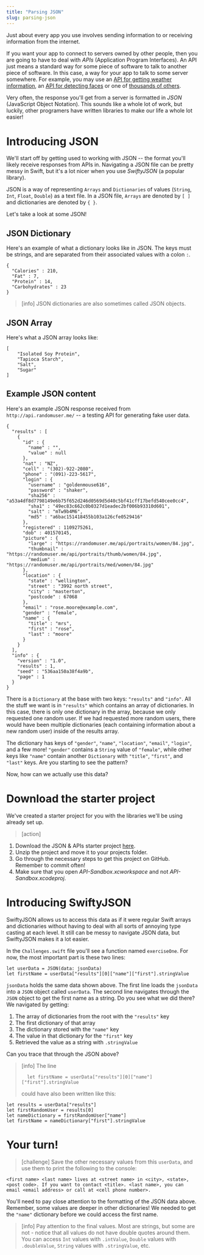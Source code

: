 ```yaml
---
title: "Parsing JSON"
slug: parsing-json
---
```


Just about every app you use involves sending information to or receiving information from the internet.

If you want your app to connect to servers owned by other people, then you are going to have to deal with *APIs* (Application Program Interfaces). An API just means a standard way for some piece of software to talk to another piece of software. In this case, a way for your app to talk to some server somewhere. For example, you may use an [API for getting weather information](http://openweathermap.org/api), an [API for detecting faces](http://www.faceplusplus.com/api-overview/) or one of [thousands of others](https://market.mashape.com/explore?sort=developers).

Very often, the response you'll get from a server is formatted in *JSON* (JavaScript Object Notation). This sounds like a whole lot of work, but luckily, other programers have written libraries to make our life a whole lot easier!

# Introducing JSON

We'll start off by getting used to working with JSON -- the format you'll likely receive responses from APIs in. Navigating a JSON file can be pretty messy in Swift, but it's a lot nicer when you use _SwiftyJSON_ (a popular library).

JSON is a way of representing `Arrays` and `Dictionaries` of values (`String`, `Int`, `Float`, `Double`) as a text file. In a JSON file, `Arrays` are denoted by `[ ]` and dictionaries are denoted by `{ }`.

Let's take a look at some JSON!

## JSON Dictionary

Here's an example of what a dictionary looks like in JSON. The keys must be strings, and are separated from their associated values with a colon `:`.

```
{
  "Calories" : 210,
  "Fat" : 7,
  "Protein" : 14,
  "Carbohydrates" : 23
}
```
> [info]
JSON dictionaries are also sometimes called JSON objects.

## JSON Array

Here's what a JSON array looks like:

```
[
	"Isolated Soy Protein",
	"Tapioca Starch",
	"Salt",
	"Sugar"
]
```


## Example JSON content

Here's an example JSON response received from `http://api.randomuser.me/` -- a testing API for generating fake user data.

```
{
  "results" : [
    {
      "id" : {
        "name" : "",
        "value" : null
      },
      "nat" : "NZ",
      "cell" : "(302)-922-2080",
      "phone" : "(091)-223-5617",
      "login" : {
        "username" : "goldenmouse616",
        "password" : "shaker",
        "sha256" : "a53a4df8d7798149e6b75f652d246d0569d5d40c5bf41cff17befd540cee0cc4",
        "sha1" : "49ec83c662c0b0327d1eadec2bf006b93310d601",
        "salt" : "mTw9b4M6",
        "md5" : "a6bac151418455b103a126cfe0529416"
      },
      "registered" : 1109275261,
      "dob" : 401570145,
      "picture" : {
        "large" : "https://randomuser.me/api/portraits/women/84.jpg",
        "thumbnail" : "https://randomuser.me/api/portraits/thumb/women/84.jpg",
        "medium" : "https://randomuser.me/api/portraits/med/women/84.jpg"
      },
      "location" : {
        "state" : "wellington",
        "street" : "3992 north street",
        "city" : "masterton",
        "postcode" : 67068
      },
      "email" : "rose.moore@example.com",
      "gender" : "female",
      "name" : {
        "title" : "mrs",
        "first" : "rose",
        "last" : "moore"
      }
    }
  ],
  "info" : {
    "version" : "1.0",
    "results" : 1,
    "seed" : "536aa150a38f4a9b",
    "page" : 1
  }
}
```

There is a `Dictionary` at the base with two keys: `"results"` and `"info"`. All the stuff we want is in `"results"` which contains an array of dictionaries. In this case, there is only one dictionary in the array, because we only requested one random user. If we had requested more random users, there would have been multiple dictionaries (each containing information about a new random user) inside of the results array.

The dictionary has keys of `"gender"`, `"name"`, `"location"`, `"email"`, `"login"`, and a few more! `"gender"` contains a `String` value of `"female"`, while other keys like `"name"` contain another `Dictionary` with `"title"`, `"first"`, and `"last"` keys. Are you starting to see the pattern?

Now, how can we actually use this data?

# Download the starter project

We've created a starter project for you with the libraries we'll be using already set up.

> [action]
>
1. Download the JSON & APIs starter project [here](https://github.com/MakeSchool-Tutorials/JSON-API-Swift-Starter/archive/master.zip).
1. Unzip the project and move it to your projects folder.
1. Go through the necessary steps to get this project on GitHub. Remember to commit often!
1. Make sure that you open *API-Sandbox.xcworkspace* and not *API-Sandbox.xcodeproj*.


# Introducing SwiftyJSON

SwiftyJSON allows us to access this data as if it were regular Swift arrays and dictionaries without having to deal with all sorts of annoying type casting at each level. It still can be messy to navigate JSON data, but SwiftyJSON makes it a lot easier.

In the `Challenges.swift` file you'll see a function named `exerciseOne`. For now, the most important part is these two lines:

```
let userData = JSON(data: jsonData)
let firstName = userData["results"][0]["name"]["first"].stringValue
```

`jsonData` holds the same data shown above. The first line loads the `jsonData` into a `JSON` object called `userData`. The second line navigates through the `JSON` object to get the first name as a string. Do you see what we did there? We navigated by getting:

1. The array of dictionaries from the root with the `"results"` key
1. The first dictionary of that array
1. The dictionary stored with the `"name"` key
1. The value in that dictionary for the `"first"` key
1. Retrieved the value as a string with `.stringValue`

Can you trace that through the JSON above?

> [info]
> The line 
> ```
>	let firstName = userData["results"][0]["name"]["first"].stringValue
> ```
> could have also been written like this:
> 
```
let results = userData["results"]
let firstRandomUser = results[0]
let nameDictionary = firstRandomUser["name"]
let firstName = nameDictionary["first"].stringValue
```

# Your turn!

> [challenge]
> Save the other necessary values from this `userData`, and use them to print the following to the console:
>
```
<first name> <last name> lives at <street name> in <city>, <state>, <post code>. If you want to contact <title>. <last name>, you can email <email address> or call at <cell phone number>.
```

You'll need to pay close attention to the formatting of the JSON data above. Remember, some values are deeper in other dictionaries! We needed to get the `"name"` dictionary before we could access the first name.

> [info]
> Pay attention to the final values. Most are strings, but some are not - notice that all values do not have double quotes around them. You can access `Int` values with `.intValue`, `Double` values with `.doubleValue`, `String` values with `.stringValue`, etc.
